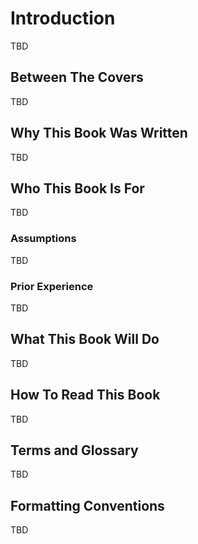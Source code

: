 # Introduction

TBD

## Between The Covers

TBD

## Why This Book Was Written

TBD

## Who This Book Is For

TBD

### Assumptions

TBD

### Prior Experience

TBD

## What This Book Will Do

TBD

## How To Read This Book

TBD

## Terms and Glossary

TBD

## Formatting Conventions

TBD
